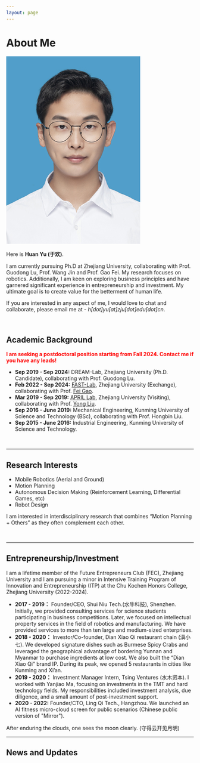 ```yaml
---
layout: page
---
```


# About Me

<img src="/images/huanyu.png" class="floatpic" width="360">
<!-- <img src="https://huan-robotics.github.io/image/huanyu.jpg" class="floatpic" width="360" height="480"> -->

Here is **Huan Yu (于欢)**.

I am currently pursuing Ph.D at Zhejiang University, collaborating with Prof. Guodong Lu, Prof. Wang Jin and Prof. Gao Fei. My research focuses on robotics. Additionally, I am keen on exploring business principles and have garnered significant experience in entrepreneurship and investment. My ultimate goal is to create value for the betterment of human life.

If you are interested in any aspect of me, I would love to chat and collaborate, please email me at - *h[dot]yu[at]zju[dot]edu[dot]cn*.

<br>

## Academic Background

**<font color='red'> I am seeking a postdoctoral position starting from Fall 2024. Contact me if you have any leads!</font>**

- **Sep 2019 - Sep 2024:** DREAM-Lab, Zhejiang University (Ph.D. Candidate), collaborating with Prof. Guodong Lu.
- **Feb 2022 - Sep 2024:** [FAST-Lab](https://zju-fast.com/), Zhejiang University (Exchange), collaborating with Prof. [Fei Gao](https://zju-fast.com/fei-gao/).
- **Mar 2019 - Sep 2019:** [APRIL Lab](https://april.zju.edu.cn/), Zhejiang University (Visiting), collaborating with Prof. [Yong Liu](https://april.zju.edu.cn/our-team/).
- **Sep 2016 - June 2019:** Mechanical Engineering, Kunming University of Science and Technology (BSc), collaborating with Prof. Hongbin Liu.
- **Sep 2015 - June 2016:** Industrial Engineering, Kunming University of Science and Technology.

<br>

---

## Research Interests
- Mobile Robotics (Aerial and Ground)
- Motion Planning
- Autonomous Decision Making (Reinforcement Learning, Differential Games, etc)
- Robot Design

I am interested in interdisciplinary research that combines “Motion Planning + Others” as they often complement each other.

<br>

---
## Entrepreneurship/Investment
I am a lifetime member of the Future Entrepreneurs Club (FEC), Zhejiang University and I am pursuing a minor in Intensive Training Program of Innovation and Entrepreneurship (ITP) at the Chu Kochen Honors College, Zhejiang University (2022-2024).
- **2017 - 2019：** Founder/CEO, Shui Niu Tech.(水牛科技), Shenzhen. Initially, we provided consulting services for science students participating in business competitions. Later, we focused on intellectual property services in the field of robotics and manufacturing. We have provided services to more than ten large and medium-sized enterprises.
- **2018 - 2020：** Investor/Co-founder, Dian Xiao Qi restaurant chain (滇小七). We developed signature dishes such as Burmese Spicy Crabs and leveraged the geographical advantage of bordering Yunnan and Myanmar to purchase ingredients at low cost. We also built the “Dian Xiao Qi” brand IP. During its peak, we opened 5 restaurants in cities like Kunming and Xi’an.
- **2019 - 2020：** Investment Manager Intern, Tsing Ventures (水木资本). I worked with Yanjiao Ma, focusing on investments in the TMT and hard technology fields. My responsibilities included investment analysis, due diligence, and a small amount of post-investment support.
- **2020 - 2022:** Founder/CTO, Ling Qi Tech., Hangzhou. We launched an AI fitness micro-cloud screen for public scenarios (Chinese public version of "Mirror").

After enduring the clouds, one sees the moon clearly. (守得云开见月明)


---
## News and Updates

<br>

